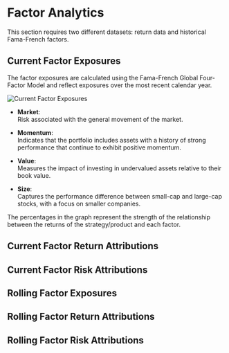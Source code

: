 # Factor Analytics

This section requires two different datasets: return data and historical Fama-French factors.

## Current Factor Exposures

The factor exposures are calculated using the Fama-French Global Four-Factor Model and reflect exposures over the most recent calendar year.

<img src="../../images/widgets/SCR-20250514-cltg.png" alt="Current Factor Exposures"/>

- **Market**:  
  Risk associated with the general movement of the market.

- **Momentum**:  
  Indicates that the portfolio includes assets with a history of strong performance that continue to exhibit positive momentum.

- **Value**:  
  Measures the impact of investing in undervalued assets relative to their book value.

- **Size**:  
  Captures the performance difference between small-cap and large-cap stocks, with a focus on smaller companies.

The percentages in the graph represent the strength of the relationship between the returns of the strategy/product and each factor.


## Current Factor Return Attributions

## Current Factor Risk Attributions

## Rolling Factor Exposures

## Rolling Factor Return Attributions

## Rolling Factor Risk Attributions